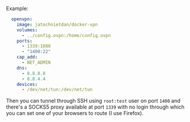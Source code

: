Example:

```yaml
  openvpn:
    image: jatochnietdan/docker-vpn
    volumes:
      - ../config.ovpn:/home/config.ovpn
    ports: 
      - 1339:1080
      - "1400:22"
    cap_add:
      - NET_ADMIN
    dns:
      - 8.8.8.8
      - 8.8.4.4
    devices:
      - /dev/net/tun:/dev/net/tun
```

Then you can tunnel through SSH using `root:test` user on port `1400` and there's a SOCKS5 proxy available at port `1339` with no login
through which you can set one of your browsers to route (I use Firefox).